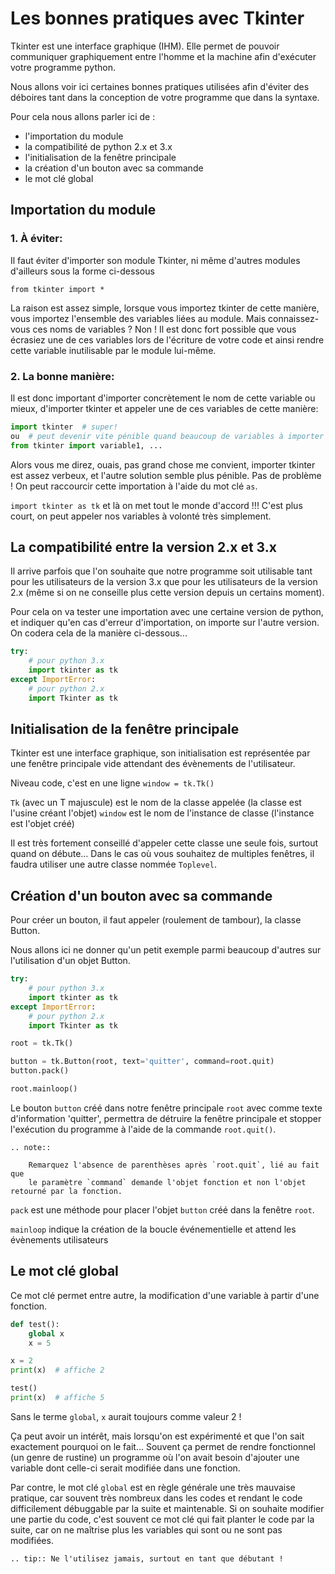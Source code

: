 Les bonnes pratiques avec Tkinter
=================================

Tkinter est une interface graphique (IHM). Elle permet de pouvoir communiquer graphiquement entre l'homme et la machine afin d'exécuter
votre programme python.

Nous allons voir ici certaines bonnes pratiques utilisées afin d'éviter des déboires tant dans la conception de votre programme que dans la syntaxe.

Pour cela nous allons parler ici de :

* l'importation du module
* la compatibilité de python 2.x et 3.x
* l'initialisation de la fenêtre principale
* la création d'un bouton avec sa commande
* le mot clé global
    

Importation du module
---------------------

### 1. À éviter:

Il faut éviter d'importer son module Tkinter, ni même d'autres modules d'ailleurs sous la forme ci-dessous

`from tkinter import *`

La raison est assez simple, lorsque vous importez tkinter de cette manière, vous importez l'ensemble des variables liées au module.
Mais connaissez-vous ces noms de variables ? Non ! Il est donc fort possible que vous écrasiez une de ces variables lors de l'écriture
de votre code et ainsi rendre cette variable inutilisable par le module lui-même.

### 2. La bonne manière:

Il est donc important d'importer concrètement le nom de cette variable ou mieux, d'importer tkinter et appeler une de ces variables de cette
manière:

```python
import tkinter  # super!
ou  # peut devenir vite pénible quand beaucoup de variables à importer
from tkinter import variable1, ...
```


Alors vous me direz, ouais, pas grand chose me convient, importer tkinter est assez verbeux, et l'autre solution semble plus pénible.
Pas de problème ! On peut raccourcir cette importation à l'aide du mot clé `as`.

`import tkinter as tk` et là on met tout le monde d'accord !!! C'est plus court, on peut appeler nos variables à volonté très simplement.

La compatibilité entre la version 2.x et 3.x
--------------------------------------------

Il arrive parfois que l'on souhaite que notre programme soit utilisable tant pour les utilisateurs de la version 3.x que pour les utilisateurs de
la version 2.x (même si on ne conseille plus cette version depuis un certains moment).

Pour cela on va tester une importation avec une certaine version de python, et indiquer qu'en cas d'erreur d'importation, on importe sur
l'autre version. On codera cela de la manière ci-dessous...


```python
try:
    # pour python 3.x
    import tkinter as tk
except ImportError:
    # pour python 2.x
    import Tkinter as tk
```


Initialisation de la fenêtre principale
---------------------------------------

Tkinter est une interface graphique, son initialisation est représentée par une fenêtre principale vide attendant des évènements de l'utilisateur.

Niveau code, c'est en une ligne `window = tk.Tk()`

`Tk` (avec un T majuscule) est le nom de la classe appelée (la classe est l'usine créant l'objet)
`window` est le nom de l'instance de classe (l'instance est l'objet créé)

Il est très fortement conseillé d'appeler cette classe une seule fois, surtout quand on débute... Dans le cas où vous souhaitez de multiples
fenêtres, il faudra utiliser une autre classe nommée `Toplevel`.

Création d'un bouton avec sa commande
-------------------------------------

Pour créer un bouton, il faut appeler (roulement de tambour), la classe Button.

Nous allons ici ne donner qu'un petit exemple parmi beaucoup d'autres sur l'utilisation d'un objet Button.


```python
try:
    # pour python 3.x
    import tkinter as tk
except ImportError:
    # pour python 2.x
    import Tkinter as tk

root = tk.Tk()

button = tk.Button(root, text='quitter', command=root.quit)
button.pack()

root.mainloop()
```


Le bouton `button` créé dans notre fenêtre principale `root` avec comme texte d'information 'quitter', permettra de détruire la fenêtre principale
et stopper l'exécution du programme à l'aide de la commande `root.quit()`. 

```eval_rst
.. note::

    Remarquez l'absence de parenthèses après `root.quit`, lié au fait que
    le paramètre `command` demande l'objet fonction et non l'objet retourné par la fonction.
```

`pack` est une méthode pour placer l'objet `button` créé dans la fenêtre `root`.

`mainloop` indique la création de la boucle événementielle et attend les évènements utilisateurs

Le mot clé global
-----------------

Ce mot clé permet entre autre, la modification d'une variable à partir d'une fonction.


```python
def test():
    global x
    x = 5

x = 2
print(x)  # affiche 2

test()
print(x)  # affiche 5
```


Sans le terme `global`, `x` aurait toujours comme valeur 2 !

Ça peut avoir un intérêt, mais lorsqu'on est expérimenté et que l'on sait exactement pourquoi on le fait... Souvent ça permet de rendre fonctionnel
(un genre de rustine) un programme où l'on avait besoin d'ajouter une variable dont celle-ci serait modifiée dans une fonction.

Par contre, le mot clé `global` est en règle générale une très mauvaise pratique, car souvent très nombreux dans les codes et rendant le code
difficilement débuggable par la suite et maintenable. Si on souhaite modifier une partie du code, c'est souvent ce mot clé qui fait planter le
code par la suite, car on ne maîtrise plus les variables qui sont ou ne sont pas modifiées.

```eval_rst
.. tip:: Ne l'utilisez jamais, surtout en tant que débutant !
```
